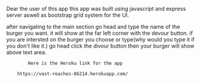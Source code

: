 Dear the user of this app this app was built using javascript and express server aswell as bootstrap grid system for the UI.

after navigating to the main section go head and type the name of the burger you want. it will show at the far left corner with the devour button. if you are intersted on the burger you choose or type(why would you type it if you don't like it.) go head click the divour button then your burger will show above text area.



			Here is the Heroku link for the app
			
		https://vast-reaches-86214.herokuapp.com/
